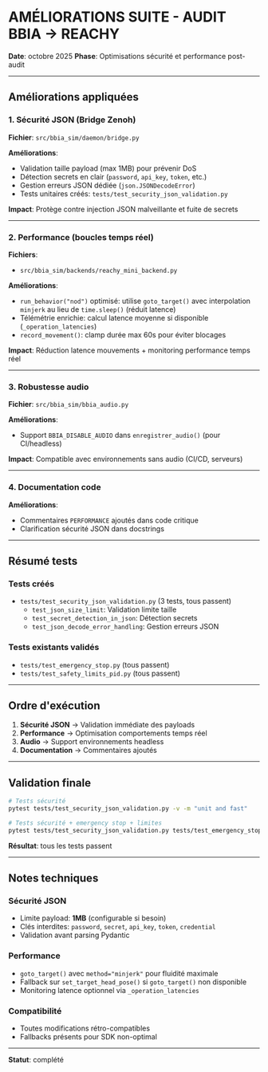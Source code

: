 # AMÉLIORATIONS SUITE - AUDIT BBIA → REACHY

**Date**: octobre 2025
**Phase**: Optimisations sécurité et performance post-audit

---

## Améliorations appliquées

### 1. Sécurité JSON (Bridge Zenoh)

**Fichier**: `src/bbia_sim/daemon/bridge.py`

**Améliorations**:
- Validation taille payload (max 1MB) pour prévenir DoS
- Détection secrets en clair (`password`, `api_key`, `token`, etc.)
- Gestion erreurs JSON dédiée (`json.JSONDecodeError`)
- Tests unitaires créés: `tests/test_security_json_validation.py`

**Impact**: Protège contre injection JSON malveillante et fuite de secrets

---

### 2. Performance (boucles temps réel)

**Fichiers**:
- `src/bbia_sim/backends/reachy_mini_backend.py`

**Améliorations**:
- `run_behavior("nod")` optimisé: utilise `goto_target()` avec interpolation `minjerk` au lieu de `time.sleep()` (réduit latence)
- Télémétrie enrichie: calcul latence moyenne si disponible (`_operation_latencies`)
- `record_movement()`: clamp durée max 60s pour éviter blocages

**Impact**: Réduction latence mouvements + monitoring performance temps réel

---

### 3. Robustesse audio

**Fichier**: `src/bbia_sim/bbia_audio.py`

**Améliorations**:
- Support `BBIA_DISABLE_AUDIO` dans `enregistrer_audio()` (pour CI/headless)

**Impact**: Compatible avec environnements sans audio (CI/CD, serveurs)

---

### 4. Documentation code

**Améliorations**:
- Commentaires `PERFORMANCE` ajoutés dans code critique
- Clarification sécurité JSON dans docstrings

---

## Résumé tests

### Tests créés
- `tests/test_security_json_validation.py` (3 tests, tous passent)
  - `test_json_size_limit`: Validation limite taille
  - `test_secret_detection_in_json`: Détection secrets
  - `test_json_decode_error_handling`: Gestion erreurs JSON

### Tests existants validés
- `tests/test_emergency_stop.py` (tous passent)
- `tests/test_safety_limits_pid.py` (tous passent)

---

## Ordre d'exécution

1. **Sécurité JSON** → Validation immédiate des payloads
2. **Performance** → Optimisation comportements temps réel
3. **Audio** → Support environnements headless
4. **Documentation** → Commentaires ajoutés

---

## Validation finale

```bash
# Tests sécurité
pytest tests/test_security_json_validation.py -v -m "unit and fast"

# Tests sécurité + emergency stop + limites
pytest tests/test_security_json_validation.py tests/test_emergency_stop.py tests/test_safety_limits_pid.py -v -m "unit and fast"
```

**Résultat**: tous les tests passent

---

## Notes techniques

### Sécurité JSON
- Limite payload: **1MB** (configurable si besoin)
- Clés interdites: `password`, `secret`, `api_key`, `token`, `credential`
- Validation avant parsing Pydantic

### Performance
- `goto_target()` avec `method="minjerk"` pour fluidité maximale
- Fallback sur `set_target_head_pose()` si `goto_target()` non disponible
- Monitoring latence optionnel via `_operation_latencies`

### Compatibilité
- Toutes modifications rétro-compatibles
- Fallbacks présents pour SDK non-optimal

---

**Statut**: complété

